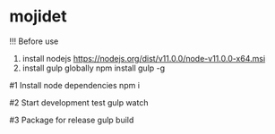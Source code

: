 # mojidet

!!! Before use
1. install nodejs 
  https://nodejs.org/dist/v11.0.0/node-v11.0.0-x64.msi
2. install gulp globally
  npm install gulp -g

#1 Install node dependencies
  npm i

#2 Start development test
  gulp watch
  
#3 Package for release
  gulp build
